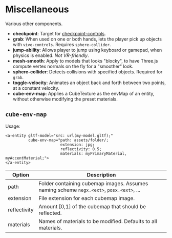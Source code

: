 # Miscellaneous

Various other components.

- **checkpoint**: Target for [checkpoint-controls](/src/controls/checkpoint-controls.js).
- **grab**: When used on one or both hands, lets the player pick up objects with `vive-controls`. Requires `sphere-collider`.
- **jump-ability**: Allows player to jump using keyboard or gamepad, when physics is enabled. *Not VR-friendly*.
- **mesh-smooth**: Apply to models that looks "blocky", to have Three.js compute vertex normals on the fly for a "smoother" look.
- **sphere-collider**: Detects collisions with specified objects. Required for `grab`.
- **toggle-velocity**: Animates an object back and forth between two points, at a constant velocity.
- **cube-env-map**: Applies a CubeTexture as the envMap of an entity, without otherwise modifying the preset materials.

## `cube-env-map`

Usage:

```
<a-entity gltf-model="src: url(my-model.gltf);"
          cube-env-map="path: assets/folder/;
                        extension: jpg;
                        reflectivity: 0.5;
                        materials: myPrimaryMaterial, myAccentMaterial;">
</a-entity>
```

| Option | Description |
|--------|-------------|
| path | Folder containing cubemap images. Assumes naming scheme `negx.<ext>`, `posx.<ext>`, ... |
| extension | File extension for each cubemap image. |
| reflectivity | Amount [0,1] of the cubemap that should be reflected. |
| materials | Names of materials to be modified. Defaults to all materials. |

